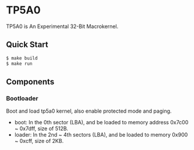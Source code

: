 # TP5A0

TP5A0 is An Experimental 32-Bit Macrokernel.

## Quick Start

```sh
$ make build
$ make run
```

## Components

### Bootloader

Boot and load tp5a0 kernel, also enable protected mode and paging. 

- boot: In the 0th sector (LBA), and be loaded to memory address 0x7c00 ~ 0x7dff, size of 512B.
- loader: In the 2nd ~ 4th sectors (LBA), and be loaded to memory 0x900 ~ 0xcff, size of 2KB.
